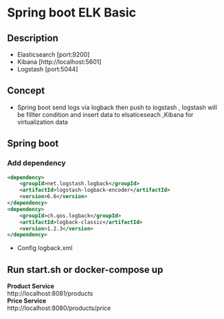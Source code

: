 # Spring boot ELK Basic
## Description
- Elasticsearch [port:9200]
- Kibana [http://localhost:5601]
- Logstash [port:5044]

## Concept
-  Spring boot send logs via logback then push to logstash , logstash will be fillter condition and insert data to elsaticeseach ,Kibana for virtualization data

## Spring boot
### Add dependency
```xml
<dependency>
	<groupId>net.logstash.logback</groupId>
	<artifactId>logstash-logback-encoder</artifactId>
	<version>6.6</version>
</dependency>
<dependency>
	<groupId>ch.qos.logback</groupId>
	<artifactId>logback-classic</artifactId>
	<version>1.2.3</version>
</dependency>
```
- Config logback.xml

## Run start.sh or docker-compose up
**Product Service**  
http://localhost:8081/products  
**Price Service**  
http://localhost:8080/products/price  